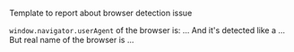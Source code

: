 Template to report about browser detection issue

`window.navigator.userAgent` of the browser is: ... 
 And it's detected like a ...
 But real name of the browser is ...
